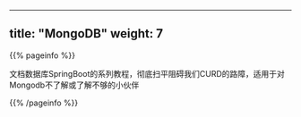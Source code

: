 
---
title: "MongoDB"
weight: 7
---

{{% pageinfo %}}

文档数据库SpringBoot的系列教程，彻底扫平阻碍我们CURD的路障，适用于对Mongodb不了解或了解不够的小伙伴

{{% /pageinfo %}}
